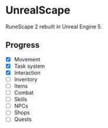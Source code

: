 # UnrealScape
RuneScape 2 rebuilt in Unreal Engine 5.
 
## Progress
- [x] Movement
- [x] Task system
- [x] Interaction
- [ ] Inventory
- [ ] Items
- [ ] Combat
- [ ] Skills
- [ ] NPCs
- [ ] Shops
- [ ] Quests
